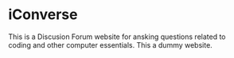 # iConverse

This is a Discusion Forum website for ansking questions related to  
coding and other computer essentials. This a dummy website.

